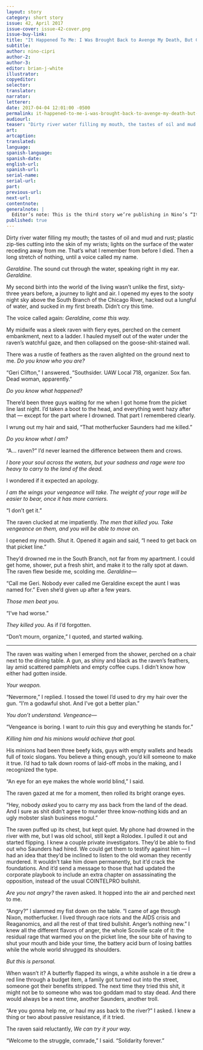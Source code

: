 ```yaml
---
layout: story
category: short story
issue: 42, April 2017
issue-cover: issue-42-cover.png
issue-buy-link:
title: "It Happened To Me: I Was Brought Back to Avenge My Death, But Chose Justice Instead"
subtitle:
author: nino-cipri
author-2:
author-3:
editor: brian-j-white
illustrator:
copyeditor:
selector:
translator:
narrator:
letterer:
date: 2017-04-04 12:01:00 -0500
permalink: it-happened-to-me-i-was-brought-back-to-avenge-my-death-but-chose-justice-instead
audiourl:
teaser: "Dirty river water filling my mouth, the tastes of oil and mud and rust; plastic zip-ties cutting into the skin of my wrists; lights on the surface of the water receding away from me. That’s what I remember from before I died."
art:
artcaption:
translated:
language:
spanish-language:
spanish-date:
english-url:
spanish-url:
serial-name:
serial-url:
part:
previous-url:
next-url:
contentnote:
generalnote: |
  Editor’s note: This is the third story we’re publishing in Nino’s “It Happened To Me” series. You can read [the first one here](/issue39/chapter/it-happened-to-me-my-doppleganger-stole-my-credit-card-info-and-then-my-life/) and [the second one here](/it-happened-to-me-i-melded-my-consciousness-wtih-the-giant-alien-mushroom-floating-above-chicago).
published: true
---
```


Dirty river water filling my mouth; the tastes of oil and mud and rust; plastic zip-ties cutting into the skin of my wrists; lights on the surface of the water receding away from me. That’s what I remember from before I died. Then a long stretch of nothing, until a voice called my name.

*Geraldine*. The sound cut through the water, speaking right in my ear. *Geraldine.*

My second birth into the world of the living wasn’t unlike the first, sixty-three years before, a journey to light and air. I opened my eyes to the sooty night sky above the South Branch of the Chicago River, hacked out a lungful of water, and sucked in my first breath. Didn’t cry this time.

The voice called again: *Geraldine, come this way.*

My midwife was a sleek raven with fiery eyes, perched on the cement embankment, next to a ladder. I hauled myself out of the water under the raven’s watchful gaze, and then collapsed on the goose-shit-stained wall.  

There was a rustle of feathers as the raven alighted on the ground next to me. *Do you know who you are?*

“Geri Clifton,” I answered. “Southsider. UAW Local 718, organizer. Sox fan. Dead woman, apparently.”

*Do you know what happened?*

There’d been three guys waiting for me when I got home from the picket line last night. I’d taken a boot to the head, and everything went hazy after that — except for the part where I drowned. That part I remembered clearly.

I wrung out my hair and said, “That motherfucker Saunders had me killed.”

*Do you know what I am?*

“A… raven?” I’d never learned the difference between them and crows.

*I bore your soul across the waters, but your sadness and rage were too heavy to carry to the land of the dead.*

I wondered if it expected an apology.

*I am the wings your vengeance will take. The weight of your rage will be easier to bear, once it has more carriers.*

“I don’t get it.”

The raven clucked at me impatiently. *The men that killed you. Take vengeance on them, and you will be able to move on.*

I opened my mouth. Shut it. Opened it again and said, “I need to get back on that picket line.”

They’d drowned me in the South Branch, not far from my apartment. I could get home, shower, put a fresh shirt, and make it to the rally spot at dawn. The raven flew beside me, scolding me. *Geraldine—*

“Call me Geri. Nobody ever called me Geraldine except the aunt I was named for.” Even she’d given up after a few years.

*Those men beat you.*

“I’ve had worse.”

*They killed you*. As if I’d forgotten.

“Don’t mourn, organize,” I quoted, and started walking.

----

The raven was waiting when I emerged from the shower, perched on a chair next to the dining table. A gun, as shiny and black as the raven’s feathers, lay amid scattered pamphlets and empty coffee cups. I didn’t know how either had gotten inside.

*Your weapon.*

“Nevermore,” I replied. I tossed the towel I’d used to dry my hair over the gun. “I’m a godawful shot. And I’ve got a better plan.”

*You don’t understand. Vengeance—*

“Vengeance is boring. I want to *ruin* this guy and everything he stands for.”

*Killing him and his minions would achieve that goal.*

His minions had been three beefy kids, guys with empty wallets and heads full of toxic slogans. You believe a thing enough, you’d kill someone to make it true. I’d had to talk down rooms of laid-off mobs in the making, and I recognized the type.

“An eye for an eye makes the whole world blind,” I said.

The raven gazed at me for a moment, then rolled its bright orange eyes.

“Hey, nobody *asked* you to carry my ass back from the land of the dead. And I sure as shit didn’t agree to murder three know-nothing kids and an ugly mobster slash business mogul.”

The raven puffed up its chest, but kept quiet. My phone had drowned in the river with me, but I was old school, still kept a Rolodex. I pulled it out and started flipping. I knew a couple private investigators. They’d be able to find out who Saunders had hired. We could get them to testify against him — I had an idea that they’d be inclined to listen to the old woman they recently murdered. It wouldn’t take him down permanently, but it’d crack the foundations. And it’d send a message to those that had updated the corporate playbook to include an extra chapter on assassinating the opposition, instead of the usual COINTELPRO bullshit.

*Are you not angry?* the raven asked. It hopped into the air and perched next to me.

“Angry?” I slammed my fist down on the table. “I came of age through Nixon, motherfucker. I lived through race riots and the AIDS crisis and Reaganomics, and all the rest of that tired bullshit. Anger’s nothing new.” I knew all the different flavors of anger, the whole Scoville scale of it: the residual rage that warmed you on the picket line, the sour bite of having to shut your mouth and bide your time, the battery acid burn of losing battles while the whole world shrugged its shoulders.

*But this is personal.*

When wasn’t it? A butterfly flapped its wings, a white asshole in a tie drew a red line through a budget item, a family got turned out into the street, someone got their benefits stripped. The next time they tried this shit, it might not be to someone who was too goddam mad to stay dead. And there would always be a next time, another Saunders, another troll.

“Are you gonna help me, or haul my ass back to the river?” I asked. I knew a thing or two about passive resistance, if it tried.

The raven said reluctantly, *We can try it your way.*

“Welcome to the struggle, comrade,” I said. “Solidarity forever.”
